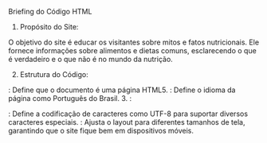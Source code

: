 Briefing do Código HTML
1. Propósito do Site:

O objetivo do site é educar os visitantes sobre mitos e fatos nutricionais. Ele fornece informações sobre alimentos e dietas comuns, esclarecendo o que é verdadeiro e o que não é no mundo da nutrição.

2. Estrutura do Código:

<!DOCTYPE html>: Define que o documento é uma página HTML5.
<html lang="pt-br">: Define o idioma da página como Português do Brasil.
3. <head>:

<meta charset="UTF-8">: Define a codificação de caracteres como UTF-8 para suportar diversos caracteres especiais.
<meta name="viewport" content="width=device-width, initial-scale=1.0">: Ajusta o layout para diferentes tamanhos de tela, garantindo que o site fique bem em dispositivos móveis.
<title>: Define o título da página que aparece na aba do navegador.
<link rel="stylesheet" href="css.css">: Conecta o arquivo CSS externo para estilizar o site.
<style>: Adiciona estilos CSS diretamente na página quando necessário.
4. <body>:

<header>: Inclui o título principal e o menu de navegação do site.
<h1 class="centralizado">: Cabeçalho principal centralizado.
<nav>: Menu de navegação com links para diferentes seções do site.
<main>: Contém o conteúdo principal, dividido em seções:
<section id="mito">: Introdução ao site e à nutrição com uma imagem relevante.
<section id="intuito">: Explica o propósito do site.
<section id="mitos">: Discutir mitos comuns sobre nutrição, com imagens para ilustrar.
<section id="dicas">: Oferece dicas práticas sobre nutrição, destacando alimentos típicos brasileiros.
<section>: Formulário para avaliar o site, com estrelas e campo para comentários.
<section>: Lista de fontes e referências.
<section>: Links para redes sociais e contato via WhatsApp.
<footer>: Rodapé com informações sobre direitos autorais.
5. CSS Embutido:

Estilo Global:

body: Define a fonte, altura da linha e configurações gerais do texto.
header, main, footer: Estiliza a estrutura principal do layout com margens, preenchimentos e largura máxima.
Navegação:

nav ul: Remove marcas de lista e organiza os itens do menu horizontalmente.
Formulário de Avaliação:

.rating: Estiliza o sistema de avaliação com estrelas.
Rodapé:

footer: Adiciona um fundo claro e centraliza o texto.
6. Considerações de Design e Acessibilidade:

Responsividade: O site se ajusta bem a diferentes tamanhos de tela usando a meta tag viewport.
Contraste e Legibilidade: As cores foram escolhidas para garantir boa visibilidade e leitura.
Imagens: Todas as imagens têm atributos alt para melhorar a acessibilidade.
Formulário de Avaliação: Permite aos usuários avaliar o site e deixar comentários com um sistema de estrelas.
7. Funcionalidade:

Links Internos: Facilita a navegação para diferentes seções do site.
Formulário de Avaliação: Permite que os usuários avaliem o site e deixem feedback.
Botões Sociais: Inclui links para Instagram e WhatsApp para interação e suporte.
Este briefing fornece uma visão clara e simples da estrutura, propósito e design do código HTML, facilitando o entendimento dos principais elementos e funcionalidades do site.
O site deve o total de 0 orçamento e foi feito durante as aulas.
